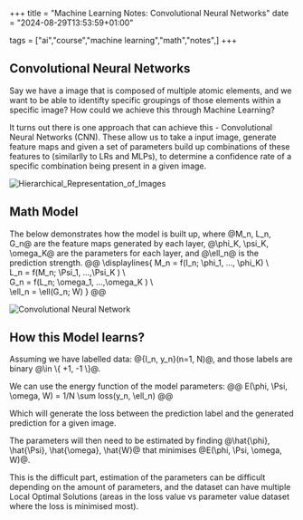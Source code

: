 +++
title = "Machine Learning Notes: Convolutional Neural Networks"
date = "2024-08-29T13:53:59+01:00"

tags = ["ai","course","machine learning","math","notes",]
+++

## Convolutional Neural Networks
Say we have a image that is composed of multiple atomic elements, and we want to be able to identifty specific groupings of
those elements within a specific image? How could we achieve this through Machine Learning?

It turns out there is one approach that can achieve this - Convolutional Neural Networks (CNN). These allow us to take a input
image, generate feature maps and given a set of parameters build up combinations of these features to (similarlly to LRs and MLPs),
to determine a confidence rate of a specific combination being present in a given image.

![Hierarchical_Representation_of_Images](/images/Hierarchical_Representation_of_Images.png)

## Math Model
The below demonstrates how the model is built up, where @M_n, L_n, G_n@ are the feature maps generated by each layer,
@\phi_K, \psi_K, \omega_K@ are the parameters for each layer, and @\ell_n@ is the prediction strength.
@@
\displaylines{
  M_n = f(I_n; \phi_1, ..., \phi_K)
  \\\
  L_n = f(M_n; \Psi_1, ...,\Psi_K )
  \\\
  G_n = f(L_n; \omega_1, ...,\omega_K )
  \\\
  \ell_n = \ell(G_n; W)
}
@@

![Convolutional Neural Network](/images/Convolutional_Neural_Network.png)

## How this Model learns?
Assuming we have labelled data: @{I_n, y_n}(n=1, N)@, and those labels are binary @\in \\{ +1, -1 \\}@.

We can use the energy function of the model parameters:
@@
E(\phi, \Psi, \omega, W) = 1/N \sum loss(y_n, \ell_n)
@@

Which will generate the loss between the prediction label and the generated prediction for a given image.

The parameters will then need to be estimated by finding @\hat{\phi}, \hat{\Psi}, \hat{\omega}, \hat{W}@ that minimises
@E(\phi, \Psi, \omega, W)@.

This is the difficult part, estimation of the parameters can be difficult depending on the amount of parameters, and the dataset
can have multiple Local Optimal Solutions (areas in the loss value vs parameter value dataset where the loss is minimised most).
